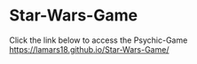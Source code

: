 # Star-Wars-Game

Click the link below to access the Psychic-Game
https://lamars18.github.io/Star-Wars-Game/
